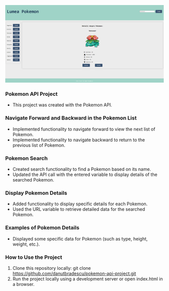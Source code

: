 ![alt text](image.png)
### Pokemon API Project
 - This project was created with the Pokemon API.

### Navigate Forward and Backward in the Pokemon List
 - Implemented functionality to navigate forward to view the next list of Pokemon.
 - Implemented functionality to navigate backward to return to the previous list of Pokemon.
### Pokemon Search
 - Created search functionality to find a Pokemon based on its name.
 - Updated the API call with the entered variable to display details of the searched Pokemon.
### Display Pokemon Details
 - Added functionality to display specific details for each Pokemon.
 - Used the URL variable to retrieve detailed data for the searched Pokemon.
### Examples of Pokemon Details
 - Displayed some specific data for Pokemon (such as type, height, weight, etc.).
### How to Use the Project
1. Clone this repository locally: git clone https://github.com/danutbradescu/pokemon-api-project.git
2. Run the project locally using a development server or open index.html in a browser.
